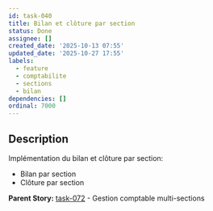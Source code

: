 ```yaml
---
id: task-040
title: Bilan et clôture par section
status: Done
assignee: []
created_date: '2025-10-13 07:55'
updated_date: '2025-10-27 17:55'
labels:
  - feature
  - comptabilite
  - sections
  - bilan
dependencies: []
ordinal: 7000
---
```


## Description

<!-- SECTION:DESCRIPTION:BEGIN -->
Implémentation du bilan et clôture par section:
- Bilan par section
- Clôture par section

**Parent Story:** [task-072](task-072) - Gestion comptable multi-sections
<!-- SECTION:DESCRIPTION:END -->
